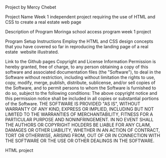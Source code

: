 Project by
Mercy Chebet

Project Name
Week 1 independent project requiring the use of HTML and CSS to create a real estate web page

Description of Program
Moringa school access program week 1 project

Program Setup Instructions
Employ the HTML and CSS design concepts that you have covered so far in reproducing the landing page of a real estate  website illustrated.

Link to the Github pages
Copyright and License Information
Permission is hereby granted, free of charge, to any person obtaining a copy of this software and associated documentation files (the "Software"), to deal in the Software without restriction, including without limitation the rights to use, copy, modify, merge, publish, distribute, sublicense, and/or sell copies of the Software, and to permit persons to whom the Software is furnished to do so, subject to the following conditions:
The above copyright notice and this permission notice shall be included in all copies or substantial portions of the Software.
THE SOFTWARE IS PROVIDED "AS IS", WITHOUT WARRANTY OF ANY KIND, EXPRESS OR IMPLIED, INCLUDING BUT NOT LIMITED TO THE WARRANTIES OF MERCHANTABILITY, FITNESS FOR A PARTICULAR PURPOSE AND NONINFRINGEMENT. IN NO EVENT SHALL THE AUTHORS OR COPYRIGHT HOLDERS BE LIABLE FOR ANY CLAIM, DAMAGES OR OTHER LIABILITY, WHETHER IN AN ACTION OF CONTRACT, TORT OR OTHERWISE, ARISING FROM, OUT OF OR IN CONNECTION WITH THE SOFTWARE OR THE USE OR OTHER DEALINGS IN THE SOFTWARE.


HTML project

